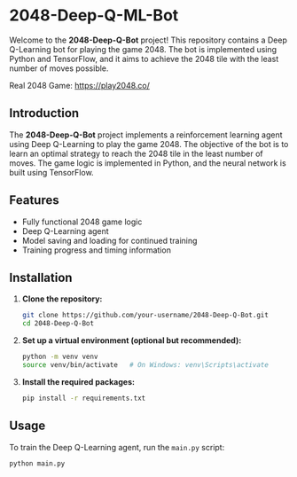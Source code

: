 # 2048-Deep-Q-ML-Bot

Welcome to the **2048-Deep-Q-Bot** project! This repository contains a Deep Q-Learning bot for playing the game 2048. The bot is implemented using Python and TensorFlow, and it aims to achieve the 2048 tile with the least number of moves possible.

Real 2048 Game: https://play2048.co/

## Introduction

The **2048-Deep-Q-Bot** project implements a reinforcement learning agent using Deep Q-Learning to play the game 2048. The objective of the bot is to learn an optimal strategy to reach the 2048 tile in the least number of moves. The game logic is implemented in Python, and the neural network is built using TensorFlow.

## Features

- Fully functional 2048 game logic
- Deep Q-Learning agent
- Model saving and loading for continued training
- Training progress and timing information

## Installation

1. **Clone the repository:**

    ```bash
    git clone https://github.com/your-username/2048-Deep-Q-Bot.git
    cd 2048-Deep-Q-Bot
    ```

2. **Set up a virtual environment (optional but recommended):**

    ```bash
    python -m venv venv
    source venv/bin/activate   # On Windows: venv\Scripts\activate
    ```

3. **Install the required packages:**

    ```bash
    pip install -r requirements.txt
    ```

## Usage

To train the Deep Q-Learning agent, run the `main.py` script:

```bash
python main.py
